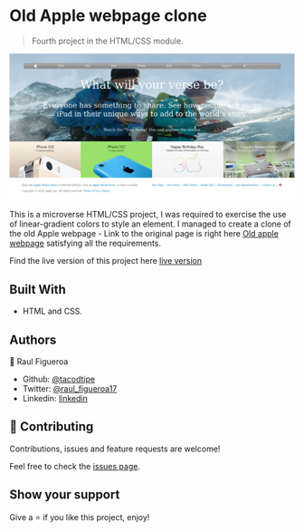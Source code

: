 # Old Apple webpage clone

> Fourth project in the HTML/CSS module.

![screenshot](./app_screenshot.jpg)

This is a microverse HTML/CSS project, I was required to exercise the use of linear-gradient colors to style an element.
I managed to create a clone of the old Apple webpage - Link to the original page is right here [Old apple webpage](http://archive.fo/UW4oR) satisfying all the requirements.

Find the live version of this project here [live version](https://raw.githack.com/tacodtripe/Old-Apple-Webpage/master/index.html)

## Built With

- HTML and CSS.

## Authors

👤 Raul Figueroa

- Github: [@tacodtipe](https://github.com/tacodtripe)
- Twitter: [@raul_figueroa17](https://twitter.com/raul_figueroa17)
- Linkedin: [linkedin](https://www.linkedin.com/in/luis-raul-figueroa-soto-63411118a/)

## 🤝 Contributing

Contributions, issues and feature requests are welcome!

Feel free to check the [issues page](issues/).

## Show your support

Give a ⭐️ if you like this project, enjoy!
